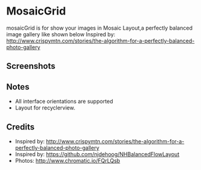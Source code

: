 # MosaicGrid
mosaicGrid is for show your images in Mosaic Layout,a perfectly balanced image gallery like shown below Inspired by: http://www.crispymtn.com/stories/the-algorithm-for-a-perfectly-balanced-photo-gallery

## Screenshots

## Notes 
* All interface orientations are supported
* Layout for recyclerview.

## Credits

* Inspired by: http://www.crispymtn.com/stories/the-algorithm-for-a-perfectly-balanced-photo-gallery
* Inspired by: https://github.com/njdehoog/NHBalancedFlowLayout
* Photos: http://www.chromatic.io/FQrLQsb
